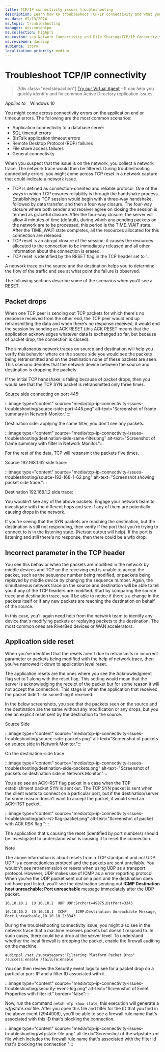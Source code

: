 ```yaml
---
title: TCP/IP connectivity issues troubleshooting
description: Learn how to troubleshoot TCP/IP connectivity and what you should do if you come across TCP reset in a network capture.
ms.date: 05/10/2024
ms.topic: troubleshooting
manager: dcscontentpm
ms.collection: highpri
ms.custom: sap:Network Connectivity and File Sharing\TCP/IP Connectivity (TCP Protocol, NLA, WinHTTP), csstroubleshoot
ms.reviewer: dansimp
audience: itpro
localization_priority: medium
---
```

# Troubleshoot TCP/IP connectivity

> [!div class="nextstepaction"]
> <a href="https://vsa.services.microsoft.com/v1.0/?partnerId=7d74cf73-5217-4008-833f-87a1a278f2cb&flowId=DMC&initialQuery=31806409" target='_blank'>Try our Virtual Agent</a> - It can help you quickly identify and fix common Active Directory replication issues.

_Applies to:_ &nbsp; Windows 10

You might come across connectivity errors on the application end or timeout errors. The following are the most common scenarios:

- Application connectivity to a database server
- SQL timeout errors
- BizTalk application timeout errors
- Remote Desktop Protocol (RDP) failures
- File share access failures
- General connectivity

When you suspect that the issue is on the network, you collect a network trace. The network trace would then be filtered. During troubleshooting connectivity errors, you might come across TCP reset in a network capture that could indicate a network issue.  

- TCP is defined as connection-oriented and reliable protocol. One of the ways in which TCP ensures reliability is through the handshake process. Establishing a TCP session would begin with a three-way handshake, followed by data transfer, and then a four-way closure. The four-way closure where both sender and receiver agree on closing the session is termed as graceful closure. After the four-way closure, the server will allow 4 minutes of time (default), during which any pending packets on the network are to be processed, this period is the TIME_WAIT state. After the TIME_WAIT state completes, all the resources allocated for this connection are released.  
- TCP reset is an abrupt closure of the session; it causes the resources allocated to the connection to be immediately released and all other information about the connection is erased.  
- TCP reset is identified by the RESET flag in the TCP header set to 1.  

A network trace on the source and the destination helps you to determine the flow of the traffic and see at what point the failure is observed.  

The following sections describe some of the scenarios when you'll see a RESET.

## Packet drops

When one TCP peer is sending out TCP packets for which there's no response received from the other end, the TCP peer would end up retransmitting the data and when there's no response received, it would end the session by sending an ACK RESET (this ACK RESET means that the application acknowledges whatever data is exchanged so far, but because of packet drop, the connection is closed).  

The simultaneous network traces on source and destination will help you verify this behavior where on the source side you would see the packets being retransmitted and on the destination none of these packets are seen. This scenario denotes that the network device between the source and destination is dropping the packets.

If the initial TCP handshake is failing because of packet drops, then you would see that the TCP SYN packet is retransmitted only three times.

Source side connecting on port 445:

:::image type="content" source="media/tcp-ip-connectivity-issues-troubleshooting/source-side-port-445.png" alt-text="Screenshot of frame summary in Network Monitor.":::

Destination side: applying the same filter, you don't see any packets.

:::image type="content" source="media/tcp-ip-connectivity-issues-troubleshooting/destination-side-same-filter.png" alt-text="Screenshot of frame summary with filter in Network Monitor.":::

For the rest of the data, TCP will retransmit the packets five times.

Source 192.168.1.62 side trace:

:::image type="content" source="media/tcp-ip-connectivity-issues-troubleshooting/source-192-168-1-62.png" alt-text="Screenshot showing packet side trace.":::

Destination 192.168.1.2 side trace:

You wouldn't see any of the above packets. Engage your network team to investigate with the different hops and see if any of them are potentially causing drops in the network.

If you're seeing that the SYN packets are reaching the destination, but the destination is still not responding, then verify if the port that you're trying to connect to is in the listening state. (Netstat output will help). If the port is listening and still there's no response, then there could be a wfp drop.  

## Incorrect parameter in the TCP header

You see this behavior when the packets are modified in the network by middle devices and TCP on the receiving end is unable to accept the packet, such as the sequence number being modified, or packets being replayed by middle device by changing the sequence number. Again, the simultaneous network trace on the source and destination will be able to tell you if any of the TCP headers are modified. Start by comparing the source trace and destination trace, you'll be able to notice if there's a change in the packets itself or if any new packets are reaching the destination on behalf of the source.  

In this case, you'll again need help from the network team to identify any device that's modifying packets or replaying packets to the destination. The most common ones are RiverBed devices or WAN accelerators.

## Application side reset

When you've identified that the resets aren't due to retransmits or incorrect parameter or packets being modified with the help of network trace, then you've narrowed it down to application level reset.

The application resets are the ones where you see the Acknowledgment flag set to 1 along with the reset flag. This setting would mean that the server is acknowledging the receipt of the packet but for some reason it will not accept the connection. This stage is when the application that received the packet didn't like something it received.  

In the below screenshots, you see that the packets seen on the source and the destination are the same without any modification or any drops, but you see an explicit reset sent by the destination to the source.

Source Side

:::image type="content" source="media/tcp-ip-connectivity-issues-troubleshooting/source-side-packets.png" alt-text="Screenshot of packets on source side in Network Monitor.":::

On the destination-side trace

:::image type="content" source="media/tcp-ip-connectivity-issues-troubleshooting/destination-side-packets.png" alt-text="Screenshot of packets on destination side in Network Monitor.":::

You also see an ACK+RST flag packet in a case when the TCP establishment packet SYN is sent out. The TCP SYN packet is sent when the client wants to connect on a particular port, but if the destination/server for some reason doesn't want to accept the packet, it would send an ACK+RST packet.  

:::image type="content" source="media/tcp-ip-connectivity-issues-troubleshooting/ack-rst-flag-packet.png" alt-text="Screenshot of packet with ACK RSK flag.":::

The application that's causing the reset (identified by port numbers) should be investigated to understand what is causing it to reset the connection.

> [!NOTE]
> The above information is about resets from a TCP standpoint and not UDP. UDP is a connectionless protocol and the packets are sent unreliably. You wouldn't see retransmission or resets when using UDP as a transport protocol. However, UDP makes use of ICMP as a error reporting protocol. When you've the UDP packet sent out on a port and the destination does not have port listed, you'll see the destination sending out **ICMP Destination host unreachable: Port unreachable** message immediately after the UDP packet.

```output
10.10.10.1  10.10.10.2  UDP UDP:SrcPort=49875,DstPort=3343
 
10.10.10.2  10.10.10.1  ICMP    ICMP:Destination Unreachable Message, Port Unreachable,10.10.10.2:3343
```

During the troubleshooting connectivity issue, you might also see in the network trace that a machine receives packets but doesn't respond to. In such cases, there could be a drop at the server level. To understand whether the local firewall is dropping the packet, enable the firewall auditing on the machine.

```console
auditpol /set /subcategory:"Filtering Platform Packet Drop" /success:enable /failure:enable
```

You can then review the Security event logs to see for a packet drop on a particular port-IP and a filter ID associated with it.

:::image type="content" source="media/tcp-ip-connectivity-issues-troubleshooting/security-event-log.png" alt-text="Screenshot of Event Properties with filter id." border="false":::

Now, run the command `netsh wfp show state`, this execution will generate a *wfpstate.xml* file. After you open this file and filter for the ID that you find in the above event (2944008), you'll be able to see a firewall rule name that's associated with this ID that's blocking the connection.

:::image type="content" source="media/tcp-ip-connectivity-issues-troubleshooting/wfpstate-file.png" alt-text="Screenshot of the wfpstate xml file which includes the firewall rule name that's associated with the filter id that's blocking the connection.":::
